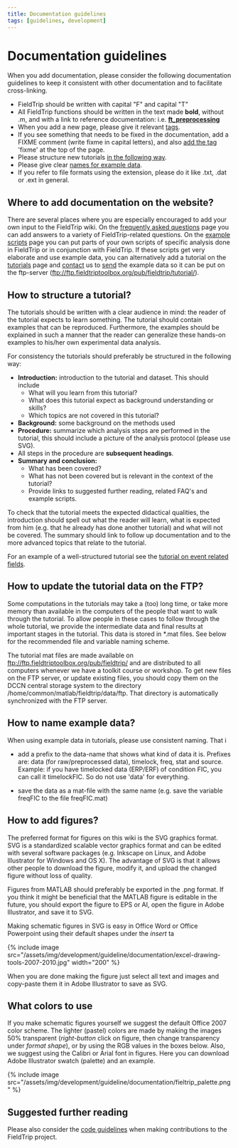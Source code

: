 ```yaml
---
title: Documentation guidelines
tags: [guidelines, development]
---
```


# Documentation guidelines

When you add documentation, please consider the following documentation guidelines to keep it consistent with other documentation and to facilitate cross-linking.

-   FieldTrip should be written with capital "F" and capital "T"
-   All FieldTrip functions should be written in the text made **bold**, without .m, and with a link to reference documentation: i.e. **[ft_preprocessing](/reference/ft_preprocessing)**
-   When you add a new page, please give it relevant [tags](#how_to_add_tags).
-   If you see something that needs to be fixed in the documentation, add a FIXME comment (write fixme in capital letters), and also [add the tag](#how_to_add_tags) 'fixme' at the top of the page.
-   Please structure new tutorials [in the following way](#how_to_structure_a_tutorial).
-   Please give clear [names for example data](</#How to name example data>).
-   If you refer to file formats using the extension, please do it like .txt, .dat or .ext in general.

## Where to add documentation on the website?

There are several places where you are especially encouraged to add your own input to the FieldTrip wiki. On the [frequently asked questions](/faq) page you can add answers to a variety of FieldTrip-related questions. On the [example scripts](/example) page you can put parts of your own scripts of specific analysis done in FieldTrip or in conjunction with FieldTrip. If these scripts get very elaborate and use example data, you can alternatively add a tutorial on the [tutorials](/tutorial) page and [contact](/contact) us to [send](/faq/how_should_i_send_example_data_to_the_developers) the example data so it can be put on the ftp-server (ftp://ftp.fieldtriptoolbox.org/pub/fieldtrip/tutorial/).

## How to structure a tutorial?

The tutorials should be written with a clear audience in mind: the reader of the tutorial expects to learn something. The tutorial should contain examples that can be reproduced. Furthermore, the examples should be explained in such a manner that the reader can generalize these hands-on examples to his/her own experimental data analysis.

For consistency the tutorials should preferably be structured in the following way:

-   **Introduction:** introduction to the tutorial and dataset. This should include
    -   What will you learn from this tutorial?
    -   What does this tutorial expect as background understanding or skills?
    -   Which topics are not covered in this tutorial?
-   **Background:** some background on the methods used
-   **Procedure:** summarize which analysis steps are performed in the tutorial, this should include a picture of the analysis protocol (please use SVG).
-   All steps in the procedure are **subsequent headings**.
-   **Summary and conclusion:**
    -   What has been covered?
    -   What has not been covered but is relevant in the context of the tutorial?
    -   Provide links to suggested further reading, related FAQ's and example scripts.

To check that the tutorial meets the expected didactical qualities, the introduction should spell out what the reader will learn, what is expected from him (e.g. that he already has done another tutorial) and what will not be covered. The summary should link to follow up documentation and to the more advanced topics that relate to the tutorial.

For an example of a well-structured tutorial see the [tutorial on event related fields](/tutorial/eventrelatedaveraging).

## How to update the tutorial data on the FTP?

Some computations in the tutorials may take a (too) long time, or take more memory than available in the  computers of the people that want to walk through the tutorial. To allow people in these cases to follow through the whole tutorial, we provide the intermediate data and final results at important stages in the tutorial. This data is stored in \*.mat files. See below for the recommended file and variable naming scheme.

The tutorial mat files are made available on <ftp://ftp.fieldtriptoolbox.org/pub/fieldtrip/> and are distributed to all computers whenever we have a toolkit course or workshop. To get new files on the FTP server, or update existing files, you should copy them on the DCCN central storage system to the directory /home/common/matlab/fieldtrip/data/ftp. That directory is automatically synchronized with the FTP server.

## How to name example data?

When using example data in tutorials, please use consistent naming. That i

-   add a prefix to the data-name that shows what kind of data it is. Prefixes are: data (for raw/preprocessed data), timelock, freq, stat and source. Example: if you have timelocked data (ERP/ERF) of condition FIC, you can call it timelockFIC. So do not use 'data' for everything.

-   save the data as a mat-file with the same name (e.g. save the variable freqFIC to the file freqFIC.mat)

## How to add figures?

The preferred format for figures on this wiki is the SVG graphics format. SVG is a standardized scalable vector graphics format and can be edited with several software packages (e.g. Inkscape on Linux, and Adobe Illustrator for Windows and OS X). The advantage of SVG is that it allows other people to download the figure, modify it, and upload the changed figure without loss of quality.

Figures from MATLAB should preferably be exported in the .png format. If you think it might be beneficial that the MATLAB figure is editable in the future, you should export the figure to EPS or AI, open the figure in Adobe Illustrator, and save it to SVG.

Making schematic figures in SVG is easy in Office Word or Office Powerpoint using their default shapes under the _insert_ ta

{% include image src="/assets/img/development/guideline/documentation/excel-drawing-tools-2007-2010.jpg" width="200" %}

When you are done making the figure just select all text and images and copy-paste them it in Adobe Illustrator to save as SVG.

## What colors to use

If you make schematic figures yourself we suggest the default Office 2007 color scheme. The lighter (pastel) colors are made by making the images 50% transparent (_right-button_ click on figure, then change transparency under _format shape_), or by using the RGB values in the boxes below. Also, we suggest using the Calibri or Arial font in figures. Here you can download Adobe Illustrator swatch (palette) and an example.

{% include image src="/assets/img/development/guideline/documentation/fieltrip_palette.png" %}

## Suggested further reading

Please also consider the [code guidelines](/development/guideline/code) when making contributions to the FieldTrip project.
